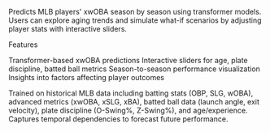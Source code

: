 
Predicts MLB players' xwOBA season by season using transformer models. Users can explore aging trends and simulate what-if scenarios by adjusting player stats with interactive sliders.

Features

  Transformer-based xwOBA predictions
  Interactive sliders for age, plate discipline, batted ball metrics
  Season-to-season performance visualization
  Insights into factors affecting player outcomes

Trained on historical MLB data including batting stats (OBP, SLG, wOBA), advanced metrics (xwOBA, xSLG, xBA), batted ball data (launch angle, exit velocity), plate discipline (O-Swing%, Z-Swing%), and age/experience. Captures temporal dependencies to forecast future performance.
